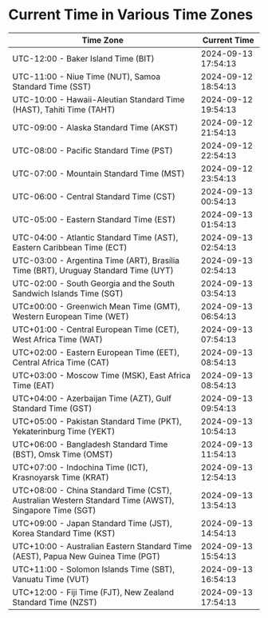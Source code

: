 # Current Time in Various Time Zones

| Time Zone | Current Time |
|-----------|--------------|
| UTC-12:00 - Baker Island Time (BIT) | 2024-09-13 17:54:13 |
| UTC-11:00 - Niue Time (NUT), Samoa Standard Time (SST) | 2024-09-12 18:54:13 |
| UTC-10:00 - Hawaii-Aleutian Standard Time (HAST), Tahiti Time (TAHT) | 2024-09-12 19:54:13 |
| UTC-09:00 - Alaska Standard Time (AKST) | 2024-09-12 21:54:13 |
| UTC-08:00 - Pacific Standard Time (PST) | 2024-09-12 22:54:13 |
| UTC-07:00 - Mountain Standard Time (MST) | 2024-09-12 23:54:13 |
| UTC-06:00 - Central Standard Time (CST) | 2024-09-13 00:54:13 |
| UTC-05:00 - Eastern Standard Time (EST) | 2024-09-13 01:54:13 |
| UTC-04:00 - Atlantic Standard Time (AST), Eastern Caribbean Time (ECT) | 2024-09-13 02:54:13 |
| UTC-03:00 - Argentina Time (ART), Brasília Time (BRT), Uruguay Standard Time (UYT) | 2024-09-13 02:54:13 |
| UTC-02:00 - South Georgia and the South Sandwich Islands Time (SGT) | 2024-09-13 03:54:13 |
| UTC±00:00 - Greenwich Mean Time (GMT), Western European Time (WET) | 2024-09-13 06:54:13 |
| UTC+01:00 - Central European Time (CET), West Africa Time (WAT) | 2024-09-13 07:54:13 |
| UTC+02:00 - Eastern European Time (EET), Central Africa Time (CAT) | 2024-09-13 08:54:13 |
| UTC+03:00 - Moscow Time (MSK), East Africa Time (EAT) | 2024-09-13 08:54:13 |
| UTC+04:00 - Azerbaijan Time (AZT), Gulf Standard Time (GST) | 2024-09-13 09:54:13 |
| UTC+05:00 - Pakistan Standard Time (PKT), Yekaterinburg Time (YEKT) | 2024-09-13 10:54:13 |
| UTC+06:00 - Bangladesh Standard Time (BST), Omsk Time (OMST) | 2024-09-13 11:54:13 |
| UTC+07:00 - Indochina Time (ICT), Krasnoyarsk Time (KRAT) | 2024-09-13 12:54:13 |
| UTC+08:00 - China Standard Time (CST), Australian Western Standard Time (AWST), Singapore Time (SGT) | 2024-09-13 13:54:13 |
| UTC+09:00 - Japan Standard Time (JST), Korea Standard Time (KST) | 2024-09-13 14:54:13 |
| UTC+10:00 - Australian Eastern Standard Time (AEST), Papua New Guinea Time (PGT) | 2024-09-13 15:54:13 |
| UTC+11:00 - Solomon Islands Time (SBT), Vanuatu Time (VUT) | 2024-09-13 16:54:13 |
| UTC+12:00 - Fiji Time (FJT), New Zealand Standard Time (NZST) | 2024-09-13 17:54:13 |
